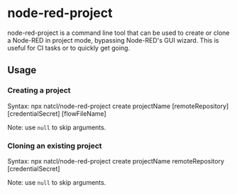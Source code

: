 # node-red-project

node-red-project is a command line tool that can be used to create or clone a Node-RED in project mode, bypassing Node-RED's GUI wizard.
This is useful for CI tasks or to quickly get going.

## Usage

### Creating a project

Syntax: npx natcl/node-red-project create projectName [remoteRepository] [credentialSecret] [flowFileName]

Note: use `null` to skip arguments.

### Cloning an existing project

Syntax: npx natcl/node-red-project create projectName remoteRepository [credentialSecret]

Note: use `null` to skip arguments.